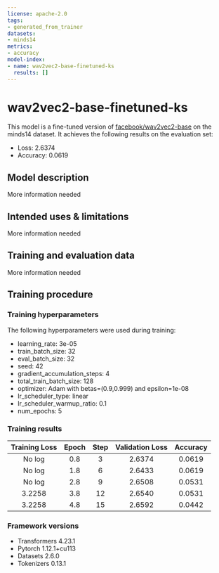 ```yaml
---
license: apache-2.0
tags:
- generated_from_trainer
datasets:
- minds14
metrics:
- accuracy
model-index:
- name: wav2vec2-base-finetuned-ks
  results: []
---
```


<!-- This model card has been generated automatically according to the information the Trainer had access to. You
should probably proofread and complete it, then remove this comment. -->

# wav2vec2-base-finetuned-ks

This model is a fine-tuned version of [facebook/wav2vec2-base](https://huggingface.co/facebook/wav2vec2-base) on the minds14 dataset.
It achieves the following results on the evaluation set:
- Loss: 2.6374
- Accuracy: 0.0619

## Model description

More information needed

## Intended uses & limitations

More information needed

## Training and evaluation data

More information needed

## Training procedure

### Training hyperparameters

The following hyperparameters were used during training:
- learning_rate: 3e-05
- train_batch_size: 32
- eval_batch_size: 32
- seed: 42
- gradient_accumulation_steps: 4
- total_train_batch_size: 128
- optimizer: Adam with betas=(0.9,0.999) and epsilon=1e-08
- lr_scheduler_type: linear
- lr_scheduler_warmup_ratio: 0.1
- num_epochs: 5

### Training results

| Training Loss | Epoch | Step | Validation Loss | Accuracy |
|:-------------:|:-----:|:----:|:---------------:|:--------:|
| No log        | 0.8   | 3    | 2.6374          | 0.0619   |
| No log        | 1.8   | 6    | 2.6433          | 0.0619   |
| No log        | 2.8   | 9    | 2.6508          | 0.0531   |
| 3.2258        | 3.8   | 12   | 2.6540          | 0.0531   |
| 3.2258        | 4.8   | 15   | 2.6592          | 0.0442   |


### Framework versions

- Transformers 4.23.1
- Pytorch 1.12.1+cu113
- Datasets 2.6.0
- Tokenizers 0.13.1
